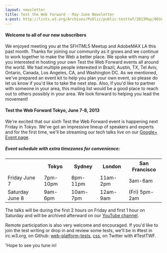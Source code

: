 ```yaml
---
layout: newsletter
title: Test the Web Forward - May-June Newsletter
x-post: http://lists.w3.org/Archives/Public/public-testtwf/2013May/0010.html
---
```


#### Welcome to all of our new subscribers


We enjoyed meeting you at the SFHTML5 Meetup and AdobeMAX LA this past
month. Thanks for joining our community as it grows and we continue to
work together to make the Web a better place. We spoke with many of you
interested in hosting your own Test the Web Forward events all around the
world. We had multiple people interested in Brazil, Austin, TX, Tel Aviv,
Ontario, Canada, Los Angeles, CA, and Washington DC. As we mentioned,
we've prepared an event kit to help you plan your own event, so please do
let us know if you'd like to take the next step. Also, if you'd like to
partner with someone in your area, this mailing list would be a good place
to reach out to others possibly in your area.  We look forward to helping
you lead the movement!


#### Test the Web Forward Tokyo, June 7-8, 2013

We're excited that our sixth Test the Web Forward event is happening next
Friday in Tokyo.  We've got an impressive lineup of speakers and experts
and for the first time, we'll be streaming our tech talks live on our
[Google+ Event page][1].


##### Event schedule with extra timezones for convenience:


<table class="table table-hover">
<tr>
<th></th><th>Tokyo</th><th>Sydney</th><th>London</th><th>San Francisco</th>
</tr>
<tr>
<td>Friday June 7</td><td>7pm-10pm</td><td>8pm-11pm</td><td>11am-2pm</td><td>3am-6am</td>
<tr>

<tr>
<td>Saturday June 8</td><td>9am-6pm</td><td>10am-7pm</td><td>12am-9am</td><td>(Fri) 5pm-2am</td>
<tr>
</table>

The talks will be during the first 2 hours on Friday and first 1 hour on
Saturday and will be archived afterward on our [YouTube channel][2].

Remote participation is also very welcome and encouraged. If you'd like to
join the test writing or drop in and review some tests, we'll be in #test
in irc.w3.org, on Github: [web-platform-tests][3], [css][4], on Twitter with #TestTWF.

'Hope to see you tune in!



[1]: https://plus.google.com/events/cbnnd183320n38e6nch0h0gm3gs
[2]: http://www.youtube.com/user/TestTheWebForward
[3]: https://github.com/w3c/web-platform-tests/pulls
[4]: https://github.com/w3c/csswg-test/pulls


